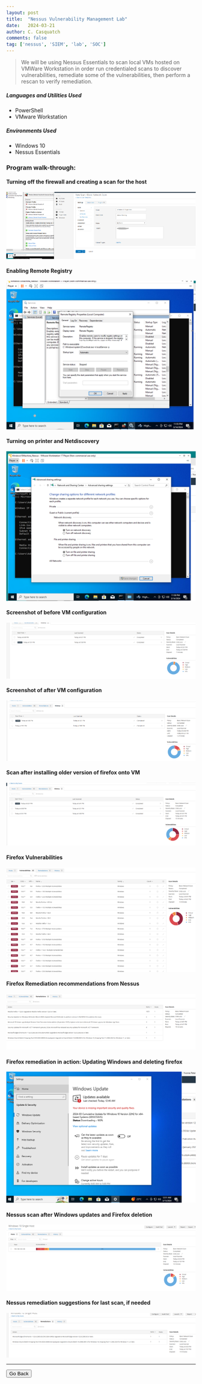 ```yaml
---
layout: post
title:  "Nessus Vulnerability Management Lab"
date:   2024-03-21
author: C. Casquatch
comments: false
tag: ['nessus', 'SIEM', 'lab', 'SOC']
---
```


> We will be using Nessus Essentials to scan local VMs hosted on VMWare Workstation in order run credentialed scans to discover vulnerabilities, remediate some of the vulnerabilities, then perform a rescan to verify remediation.

##### Languages and Utilities Used
* PowerShell
* VMware Workstation

##### Environments Used
* Windows 10
* Nessus Essentials

### Program walk-through:

#### Turning off the firewall and creating a scan for the host
![1](/assets/images/NessusLab/1.PNG)

#### Enabling Remote Registry
![2](/assets/images/NessusLab/2.PNG)

#### Turning on printer and Netdiscovery
![3](/assets/images/NessusLab/3.PNG)

#### Screenshot of before VM configuration
![4](/assets/images/NessusLab/beforeconfiguringvm.PNG)

#### Screenshot of after VM configuration
![5](/assets/images/NessusLab/afterconfiguringvm.PNG)

#### Scan after installing older version of firefox onto VM
![6](/assets/images/NessusLab/installedoldfirefoxscan.PNG)

#### Firefox Vulnerabilities
![7](/assets/images/NessusLab/firefoxvulns.PNG)

#### Firefox Remediation recommendations from Nessus
![8](/assets/images/NessusLab/firefoxremediation.PNG)

#### Firefox remediation in action: Updating Windows and deleting firefox
![9](/assets/images/NessusLab/updatingwindows.PNG)

#### Nessus scan after Windows updates and Firefox deletion
![10](/assets/images/NessusLab/scanafterupdates.PNG)

#### Nessus remediation suggestions for last scan, if needed
![11](/assets/images/NessusLab/remediationsforlastscan.PNG)

* * *

<button onclick="history.back()">Go Back</button>
